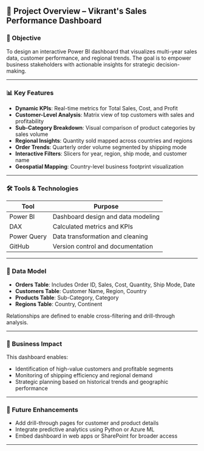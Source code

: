 ## 📘 Project Overview – Vikrant's Sales Performance Dashboard

### 🧠 Objective
To design an interactive Power BI dashboard that visualizes multi-year sales data, customer performance, and regional trends. The goal is to empower business stakeholders with actionable insights for strategic decision-making.

---

### 📊 Key Features

- **Dynamic KPIs**: Real-time metrics for Total Sales, Cost, and Profit
- **Customer-Level Analysis**: Matrix view of top customers with sales and profitability
- **Sub-Category Breakdown**: Visual comparison of product categories by sales volume
- **Regional Insights**: Quantity sold mapped across countries and regions
- **Order Trends**: Quarterly order volume segmented by shipping mode
- **Interactive Filters**: Slicers for year, region, ship mode, and customer name
- **Geospatial Mapping**: Country-level business footprint visualization

---

### 🛠️ Tools & Technologies

| Tool         | Purpose                            |
|--------------|-------------------------------------|
| Power BI     | Dashboard design and data modeling |
| DAX          | Calculated metrics and KPIs        |
| Power Query  | Data transformation and cleaning   |
| GitHub       | Version control and documentation  |

---

### 📐 Data Model

- **Orders Table**: Includes Order ID, Sales, Cost, Quantity, Ship Mode, Date
- **Customers Table**: Customer Name, Region, Country
- **Products Table**: Sub-Category, Category
- **Regions Table**: Country, Continent

Relationships are defined to enable cross-filtering and drill-through analysis.

---

### 🎯 Business Impact

This dashboard enables:
- Identification of high-value customers and profitable segments
- Monitoring of shipping efficiency and regional demand
- Strategic planning based on historical trends and geographic performance

---

### 🚀 Future Enhancements

- Add drill-through pages for customer and product details
- Integrate predictive analytics using Python or Azure ML
- Embed dashboard in web apps or SharePoint for broader access

---
